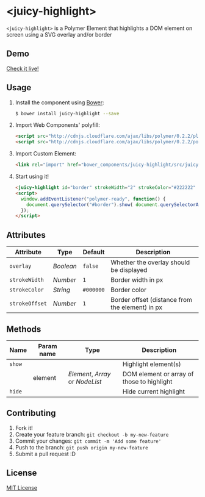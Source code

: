 # &lt;juicy-highlight&gt;

`<juicy-highlight>` is a Polymer Element that highlights a DOM element on screen using a SVG overlay and/or border

## Demo

[Check it live!](http://juicy.github.io/juicy-highlight)

## Usage

1. Install the component using [Bower](http://bower.io/):

    ```sh
    $ bower install juicy-highlight --save
    ```

2. Import Web Components' polyfill:

    ```html
    <script src="http://cdnjs.cloudflare.com/ajax/libs/polymer/0.2.2/platform.js"></script>
    <script src="http://cdnjs.cloudflare.com/ajax/libs/polymer/0.2.2/polymer.js"></script>
    ```

3. Import Custom Element:

    ```html
    <link rel="import" href="bower_components/juicy-highlight/src/juicy-highlight.html">
    ```

4. Start using it!

    ```html
    <juicy-highlight id="border" strokeWidth="2" strokeColor="#222222" strokeOffset="4"></juicy-highlight>
    <script>
      window.addEventListener("polymer-ready", function() {
        document.querySelector("#border").show( document.querySelectorAll("li") );
      });
    </script>
    ```

## Attributes

Attribute         | Type           | Default      | Description
---               | ---            | ---          | ---
`overlay`         | *Boolean*      | `false`      | Whether the overlay should be displayed
`strokeWidth`     | *Number*       | `1`          | Border width in px
`strokeColor`     | *String*       | `#000000`    | Border color
`strokeOffset`    | *Number*       | `1`          | Border offset (distance from the element) in px

## Methods

Name               | Param name | Type                             | Description
---                | ---        | ---                              | ---
`show`             |            |                                  | Highlight element(s)
                   | element    | *Element*, *Array* or *NodeList* | DOM element or array of those to highlight
`hide`             |            |                                  | Hide current highlight

## Contributing

1. Fork it!
2. Create your feature branch: `git checkout -b my-new-feature`
3. Commit your changes: `git commit -m 'Add some feature'`
4. Push to the branch: `git push origin my-new-feature`
5. Submit a pull request :D

## License

[MIT License](http://opensource.org/licenses/MIT)